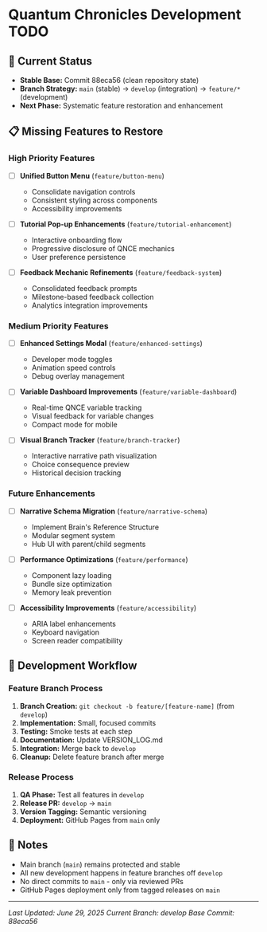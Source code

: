 # Quantum Chronicles Development TODO

## 🎯 Current Status
- **Stable Base:** Commit 88eca56 (clean repository state)
- **Branch Strategy:** `main` (stable) → `develop` (integration) → `feature/*` (development)
- **Next Phase:** Systematic feature restoration and enhancement

## 📋 Missing Features to Restore

### High Priority Features
- [ ] **Unified Button Menu** (`feature/button-menu`)
  - Consolidate navigation controls
  - Consistent styling across components
  - Accessibility improvements

- [ ] **Tutorial Pop-up Enhancements** (`feature/tutorial-enhancement`)
  - Interactive onboarding flow
  - Progressive disclosure of QNCE mechanics
  - User preference persistence

- [ ] **Feedback Mechanic Refinements** (`feature/feedback-system`)
  - Consolidated feedback prompts
  - Milestone-based feedback collection
  - Analytics integration improvements

### Medium Priority Features
- [ ] **Enhanced Settings Modal** (`feature/enhanced-settings`)
  - Developer mode toggles
  - Animation speed controls
  - Debug overlay management

- [ ] **Variable Dashboard Improvements** (`feature/variable-dashboard`)
  - Real-time QNCE variable tracking
  - Visual feedback for variable changes
  - Compact mode for mobile

- [ ] **Visual Branch Tracker** (`feature/branch-tracker`)
  - Interactive narrative path visualization
  - Choice consequence preview
  - Historical decision tracking

### Future Enhancements
- [ ] **Narrative Schema Migration** (`feature/narrative-schema`)
  - Implement Brain's Reference Structure
  - Modular segment system
  - Hub UI with parent/child segments

- [ ] **Performance Optimizations** (`feature/performance`)
  - Component lazy loading
  - Bundle size optimization
  - Memory leak prevention

- [ ] **Accessibility Improvements** (`feature/accessibility`)
  - ARIA label enhancements
  - Keyboard navigation
  - Screen reader compatibility

## 🔄 Development Workflow

### Feature Branch Process
1. **Branch Creation:** `git checkout -b feature/[feature-name]` (from `develop`)
2. **Implementation:** Small, focused commits
3. **Testing:** Smoke tests at each step
4. **Documentation:** Update VERSION_LOG.md
5. **Integration:** Merge back to `develop`
6. **Cleanup:** Delete feature branch after merge

### Release Process
1. **QA Phase:** Test all features in `develop`
2. **Release PR:** `develop` → `main`
3. **Version Tagging:** Semantic versioning
4. **Deployment:** GitHub Pages from `main` only

## 📝 Notes
- Main branch (`main`) remains protected and stable
- All new development happens in feature branches off `develop`
- No direct commits to `main` - only via reviewed PRs
- GitHub Pages deployment only from tagged releases on `main`

---
*Last Updated: June 29, 2025*
*Current Branch: develop*
*Base Commit: 88eca56*
